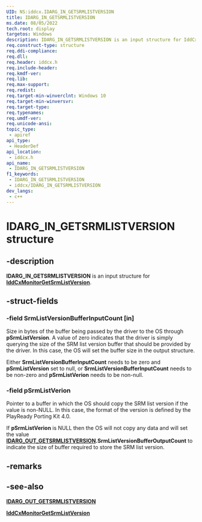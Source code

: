```yaml
---
UID: NS:iddcx.IDARG_IN_GETSRMLISTVERSION
title: IDARG_IN_GETSRMLISTVERSION
ms.date: 08/05/2022
tech.root: display
targetos: Windows
description: IDARG_IN_GETSRMLISTVERSION is an input structure for IddCxMonitorGetSrmListVersion.
req.construct-type: structure
req.ddi-compliance: 
req.dll: 
req.header: iddcx.h
req.include-header: 
req.kmdf-ver: 
req.lib: 
req.max-support: 
req.redist: 
req.target-min-winverclnt: Windows 10
req.target-min-winversvr: 
req.target-type: 
req.typenames: 
req.umdf-ver: 
req.unicode-ansi: 
topic_type:
 - apiref
api_type:
 - HeaderDef
api_location:
 - iddcx.h
api_name:
 - IDARG_IN_GETSRMLISTVERSION
f1_keywords:
 - IDARG_IN_GETSRMLISTVERSION
 - iddcx/IDARG_IN_GETSRMLISTVERSION
dev_langs:
 - c++
---
```


# IDARG_IN_GETSRMLISTVERSION structure

## -description

**IDARG_IN_GETSRMLISTVERSION** is an input structure for [**IddCxMonitorGetSrmListVersion**](nf-iddcx-iddcxmonitorgetsrmlistversion.md).

## -struct-fields

### -field SrmListVersionBufferInputCount [in]

Size in bytes of the buffer being passed by the driver to the OS through **pSrmListVersion**. A value of zero indicates that the driver is simply querying the size of the SRM list version buffer that should be provided by the driver. In this case, the OS will set the buffer size in the output structure.

Either **SrmListVersionBufferInputCount** needs to be zero and **pSrmListVersion** set to null, or **SrmListVersionBufferInputCount** needs to be non-zero and **pSrmListVerion** needs to be non-null.

### -field pSrmListVerion

Pointer to a buffer in which the OS should copy the SRM list version if the value is non-NULL. In this case, the format of the version is defined by the PlayReady Porting Kit 4.0.

If **pSrmListVerion** is NULL then the OS will not copy any data and will set the value **[IDARG_OUT_GETSRMLISTVERSION](ns-iddcx-idarg_out_getsrmlistversion.md).SrmListVersionBufferOutputCount** to indicate the size of buffer required to store the SRM list version.

## -remarks

## -see-also

[**IDARG_OUT_GETSRMLISTVERSION**](ns-iddcx-idarg_out_getsrmlistversion.md)

[**IddCxMonitorGetSrmListVersion**](nf-iddcx-iddcxmonitorgetsrmlistversion.md)
